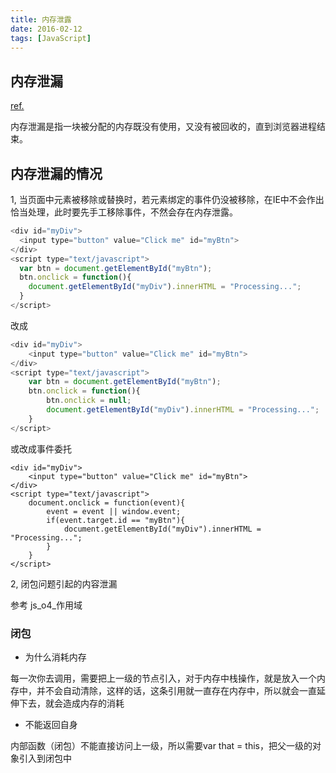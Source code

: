 ```yaml
---
title: 内存泄露
date: 2016-02-12
tags: [JavaScript]
---
```


## 内存泄漏

[ref.](http://www.cnblogs.com/sprying/archive/2013/05/31/3109517.html)

内存泄漏是指一块被分配的内存既没有使用，又没有被回收的，直到浏览器进程结束。

## 内存泄漏的情况

1, 当页面中元素被移除或替换时，若元素绑定的事件仍没被移除，在IE中不会作出恰当处理，此时要先手工移除事件，不然会存在内存泄露。

```js
<div id="myDiv">
  <input type="button" value="Click me" id="myBtn">
</div>
<script type="text/javascript">
  var btn = document.getElementById("myBtn");
  btn.onclick = function(){
    document.getElementById("myDiv").innerHTML = "Processing...";
  }
</script>
```
改成

```js
<div id="myDiv">
    <input type="button" value="Click me" id="myBtn">
</div>
<script type="text/javascript">
    var btn = document.getElementById("myBtn");
    btn.onclick = function(){
        btn.onclick = null;
        document.getElementById("myDiv").innerHTML = "Processing...";
    }
</script>
```
或改成事件委托

```
<div id="myDiv">
    <input type="button" value="Click me" id="myBtn">
</div>
<script type="text/javascript">
    document.onclick = function(event){
        event = event || window.event;
        if(event.target.id == "myBtn"){
            document.getElementById("myDiv").innerHTML = "Processing...";
        }
    }
</script>
```

2, 闭包问题引起的内容泄漏

参考 js_o4_作用域


### 闭包

+ 为什么消耗内存

每一次你去调用，需要把上一级的节点引入，对于内存中栈操作，就是放入一个内存中，并不会自动清除，这样的话，这条引用就一直存在内存中，所以就会一直延伸下去，就会造成内存的消耗

+ 不能返回自身

内部函数（闭包）不能直接访问上一级，所以需要var that = this，把父一级的对象引入到闭包中
